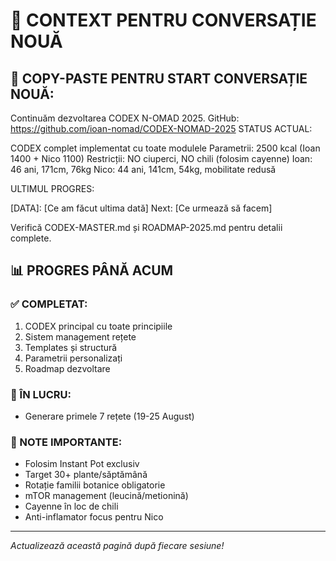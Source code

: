# 🔄 CONTEXT PENTRU CONVERSAȚIE NOUĂ

## 🎯 COPY-PASTE PENTRU START CONVERSAȚIE NOUĂ:
Continuăm dezvoltarea CODEX N-OMAD 2025.
GitHub: https://github.com/ioan-nomad/CODEX-NOMAD-2025
STATUS ACTUAL:

CODEX complet implementat cu toate modulele
Parametrii: 2500 kcal (Ioan 1400 + Nico 1100)
Restricții: NO ciuperci, NO chili (folosim cayenne)
Ioan: 46 ani, 171cm, 76kg
Nico: 44 ani, 141cm, 54kg, mobilitate redusă

ULTIMUL PROGRES:

[DATA]: [Ce am făcut ultima dată]
Next: [Ce urmează să facem]

Verifică CODEX-MASTER.md și ROADMAP-2025.md pentru detalii complete.
## 📊 PROGRES PÂNĂ ACUM

### ✅ COMPLETAT:
1. CODEX principal cu toate principiile
2. Sistem management rețete
3. Templates și structură
4. Parametrii personalizați
5. Roadmap dezvoltare

### 🔄 ÎN LUCRU:
- Generare primele 7 rețete (19-25 August)

### 📝 NOTE IMPORTANTE:
- Folosim Instant Pot exclusiv
- Target 30+ plante/săptămână
- Rotație familii botanice obligatorie
- mTOR management (leucină/metionină)
- Cayenne în loc de chili
- Anti-inflamator focus pentru Nico

---
*Actualizează această pagină după fiecare sesiune!*
